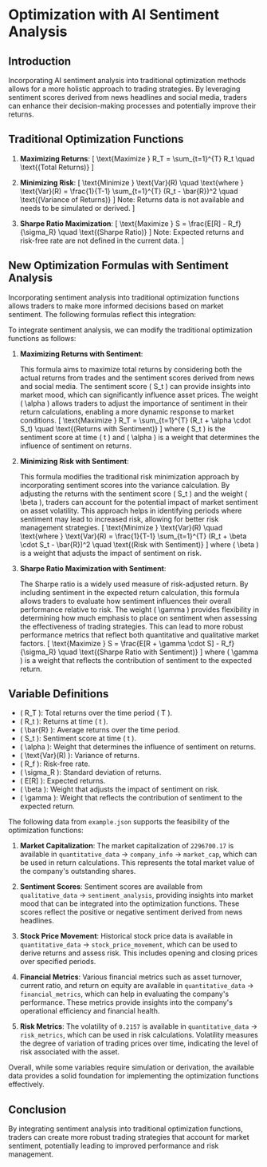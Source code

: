 # Optimization with AI Sentiment Analysis

## Introduction

Incorporating AI sentiment analysis into traditional optimization methods allows for a more holistic approach to trading strategies. By leveraging sentiment scores derived from news headlines and social media, traders can enhance their decision-making processes and potentially improve their returns.

## Traditional Optimization Functions

1. **Maximizing Returns**: 
   \[
   \text{Maximize } R_T = \sum_{t=1}^{T} R_t \quad \text{(Total Returns)}
   \]

2. **Minimizing Risk**: 
   \[
   \text{Minimize } \text{Var}(R) \quad \text{where } \text{Var}(R) = \frac{1}{T-1} \sum_{t=1}^{T} (R_t - \bar{R})^2 \quad \text{(Variance of Returns)}
   \]
   Note: Returns data is not available and needs to be simulated or derived.
   \]

3. **Sharpe Ratio Maximization**: 
   \[
   \text{Maximize } S = \frac{E[R] - R_f}{\sigma_R} \quad \text{(Sharpe Ratio)}
   \]
   Note: Expected returns and risk-free rate are not defined in the current data.
   \]

## New Optimization Formulas with Sentiment Analysis

Incorporating sentiment analysis into traditional optimization functions allows traders to make more informed decisions based on market sentiment. The following formulas reflect this integration:

To integrate sentiment analysis, we can modify the traditional optimization functions as follows:

1. **Maximizing Returns with Sentiment**: 

   This formula aims to maximize total returns by considering both the actual returns from trades and the sentiment scores derived from news and social media. The sentiment score \( S_t \) can provide insights into market mood, which can significantly influence asset prices. The weight \( \alpha \) allows traders to adjust the importance of sentiment in their return calculations, enabling a more dynamic response to market conditions.
   \[
   \text{Maximize } R_T = \sum_{t=1}^{T} (R_t + \alpha \cdot S_t) \quad \text{(Returns with Sentiment)}
   \]
   where \( S_t \) is the sentiment score at time \( t \) and \( \alpha \) is a weight that determines the influence of sentiment on returns.

2. **Minimizing Risk with Sentiment**: 

   This formula modifies the traditional risk minimization approach by incorporating sentiment scores into the variance calculation. By adjusting the returns with the sentiment score \( S_t \) and the weight \( \beta \), traders can account for the potential impact of market sentiment on asset volatility. This approach helps in identifying periods where sentiment may lead to increased risk, allowing for better risk management strategies.
   \[
   \text{Minimize } \text{Var}(R) \quad \text{where } \text{Var}(R) = \frac{1}{T-1} \sum_{t=1}^{T} (R_t + \beta \cdot S_t - \bar{R})^2 \quad \text{(Risk with Sentiment)}
   \]
   where \( \beta \) is a weight that adjusts the impact of sentiment on risk.

3. **Sharpe Ratio Maximization with Sentiment**: 

   The Sharpe ratio is a widely used measure of risk-adjusted return. By including sentiment in the expected return calculation, this formula allows traders to evaluate how sentiment influences their overall performance relative to risk. The weight \( \gamma \) provides flexibility in determining how much emphasis to place on sentiment when assessing the effectiveness of trading strategies. This can lead to more robust performance metrics that reflect both quantitative and qualitative market factors.
   \[
   \text{Maximize } S = \frac{E[R + \gamma \cdot S] - R_f}{\sigma_R} \quad \text{(Sharpe Ratio with Sentiment)}
   \]
   where \( \gamma \) is a weight that reflects the contribution of sentiment to the expected return.

## Variable Definitions

- \( R_T \): Total returns over the time period \( T \).
- \( R_t \): Returns at time \( t \).
- \( \bar{R} \): Average returns over the time period.
- \( S_t \): Sentiment score at time \( t \).
- \( \alpha \): Weight that determines the influence of sentiment on returns.
- \( \text{Var}(R) \): Variance of returns.
- \( R_f \): Risk-free rate.
- \( \sigma_R \): Standard deviation of returns.
- \( E[R] \): Expected returns.
- \( \beta \): Weight that adjusts the impact of sentiment on risk.
- \( \gamma \): Weight that reflects the contribution of sentiment to the expected return.

The following data from `example.json` supports the feasibility of the optimization functions:

1. **Market Capitalization**: The market capitalization of `2296700.17` is available in `quantitative_data` -> `company_info` -> `market_cap`, which can be used in return calculations. This represents the total market value of the company's outstanding shares.

2. **Sentiment Scores**: Sentiment scores are available from `qualitative_data` -> `sentiment_analysis`, providing insights into market mood that can be integrated into the optimization functions. These scores reflect the positive or negative sentiment derived from news headlines.

3. **Stock Price Movement**: Historical stock price data is available in `quantitative_data` -> `stock_price_movement`, which can be used to derive returns and assess risk. This includes opening and closing prices over specified periods.

4. **Financial Metrics**: Various financial metrics such as asset turnover, current ratio, and return on equity are available in `quantitative_data` -> `financial_metrics`, which can help in evaluating the company's performance. These metrics provide insights into the company's operational efficiency and financial health.

5. **Risk Metrics**: The volatility of `0.2157` is available in `quantitative_data` -> `risk_metrics`, which can be used in risk calculations. Volatility measures the degree of variation of trading prices over time, indicating the level of risk associated with the asset.

Overall, while some variables require simulation or derivation, the available data provides a solid foundation for implementing the optimization functions effectively.

## Conclusion

By integrating sentiment analysis into traditional optimization functions, traders can create more robust trading strategies that account for market sentiment, potentially leading to improved performance and risk management.
